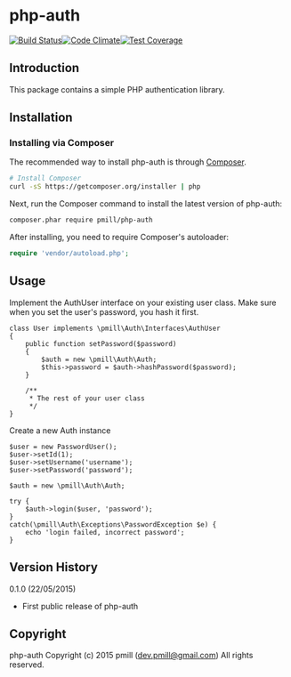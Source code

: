 php-auth 
========

[![Build Status](https://secure.travis-ci.org/pmill/php-auth.svg?branch=master)](http://travis-ci.org/guzzle/guzzle)[![Code Climate](https://codeclimate.com/github/pmill/php-auth/badges/gpa.svg)](https://codeclimate.com/github/pmill/php-auth)[![Test Coverage](https://codeclimate.com/github/pmill/php-auth/badges/coverage.svg)](https://codeclimate.com/github/pmill/php-auth/coverage)

Introduction
------------

This package contains a simple PHP authentication library.


Installation
------------

### Installing via Composer

The recommended way to install php-auth is through
[Composer](http://getcomposer.org).

```bash
# Install Composer
curl -sS https://getcomposer.org/installer | php
```

Next, run the Composer command to install the latest version of php-auth:

```bash
composer.phar require pmill/php-auth
```

After installing, you need to require Composer's autoloader:

```php
require 'vendor/autoload.php';
```


Usage
-----

Implement the AuthUser interface on your existing user class. Make sure when you set the user's password, you hash it first.

    class User implements \pmill\Auth\Interfaces\AuthUser
    {
        public function setPassword($password)
        {
            $auth = new \pmill\Auth\Auth;
            $this->password = $auth->hashPassword($password);
        }
        
        /**
         * The rest of your user class
         */
    }

Create a new Auth instance

    $user = new PasswordUser();
    $user->setId(1);
    $user->setUsername('username');
    $user->setPassword('password');
     
    $auth = new \pmill\Auth\Auth;

    try {
        $auth->login($user, 'password');
    }
    catch(\pmill\Auth\Exceptions\PasswordException $e) {
        echo 'login failed, incorrect password';
    }


Version History
---------------

0.1.0 (22/05/2015)

*   First public release of php-auth


Copyright
---------

php-auth
Copyright (c) 2015 pmill (dev.pmill@gmail.com)
All rights reserved.
